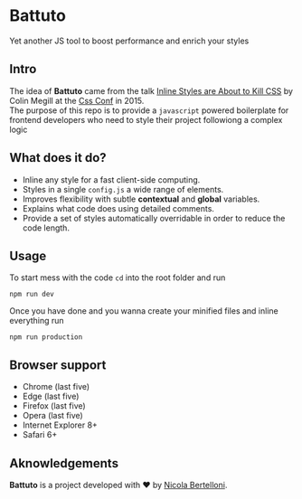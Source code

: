 # Battuto

Yet another JS tool to boost performance and enrich your styles

## Intro

The idea of **Battuto** came from the talk [Inline Styles are About to Kill CSS](https://www.youtube.com/watch?v=NoaxsCi13yQ) by Colin Megill at the [Css Conf](https://cssconf.com) in 2015.<br>
The purpose of this repo is to provide a `javascript` powered boilerplate for frontend developers who need to style their project followiong a complex logic

## What does it do?

- Inline any style for a fast client-side computing.
- Styles in a single `config.js` a wide range of elements.
- Improves flexibility with subtle **contextual** and **global** variables.
- Explains what code does using detailed comments.
- Provide a set of styles automatically overridable in order to reduce the code length.

## Usage

To start mess with the code `cd` into the root folder and run

```
npm run dev
```

Once you have done and you wanna create your minified files and inline everything run

```
npm run production
```

## Browser support

- Chrome (last five)
- Edge (last five)
- Firefox (last five)
- Opera (last five)
- Internet Explorer 8+
- Safari 6+

## Aknowledgements

**Battuto** is a project developed with :heart: by [Nicola Bertelloni](mailto:nicola.bertelloni@gmail.com).<br>
